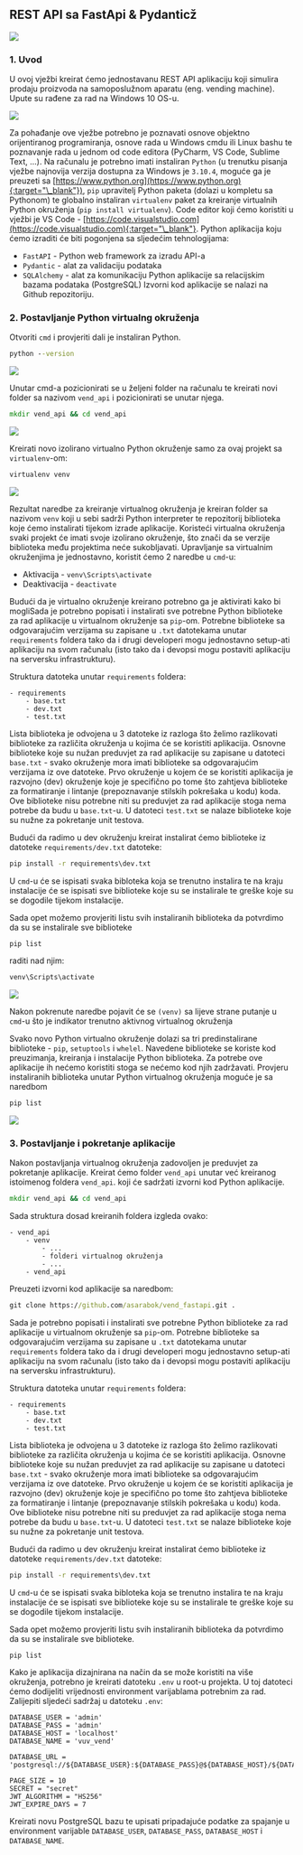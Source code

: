 ## REST API sa FastApi & Pydanticž

![](/img/fastapi_pydantic.png)

### 1. Uvod

U ovoj vježbi kreirat ćemo jednostavanu REST API aplikaciju koji simulira prodaju
proizvoda na samoposlužnom aparatu (eng. vending machine). Upute su rađene za rad na
Windows 10 OS-u.

![](/img/vending_machine.jpg)

Za pohađanje ove vježbe potrebno je poznavati osnove objektno orijentiranog
programiranja, osnove rada u Windows cmdu ili Linux bashu te poznavanje rada u
jednom od code editora (PyCharm, VS Code, Sublime Text, ...). Na računalu je
potrebno imati instaliran `Python` (u trenutku pisanja vježbe najnovija verzija
dostupna za Windows je `3.10.4`, moguće ga je preuzeti sa [https://www.python.org](https://www.python.org){:target="\_blank"}),
`pip` upravitelj Python paketa (dolazi u kompletu sa Pythonom) te globalno
instaliran `virtualenv` paket za kreiranje virtualnih Python okruženja
(`pip install virtualenv`).
Code editor koji ćemo koristiti u vježbi je VS Code - [https://code.visualstudio.com](https://code.visualstudio.com){:target="\_blank"}.
Python aplikacija koju ćemo izraditi će biti pogonjena sa sljedećim tehnologijama:
- `FastAPI` - Python web framework za izradu API-a
- `Pydantic` - alat za validaciju podataka
- `SQLAlchemy` - alat za komunikaciju Python aplikacije sa relacijskim bazama podataka (PostgreSQL)
Izvorni kod aplikacije se nalazi na Github repozitoriju.

### 2. Postavljanje Python virtualng okruženja
Otvoriti `cmd` i provjeriti dali je instaliran Python.
```cmd
python --version
```

![](/img/python_version.gif)

Unutar cmd-a pozicionirati se u željeni folder na računalu te kreirati novi folder
sa nazivom `vend_api` i pozicionirati se unutar njega.
```cmd
mkdir vend_api && cd vend_api
```

![](/img/mkdir_vend_api.gif)

Kreirati novo izolirano virtualno Python okruženje samo za ovaj projekt sa `virtualenv`-om:
```cmd
virtualenv venv
```

![](/img/virtualenv_venv.gif)

Rezultat naredbe za kreiranje virtualnog okruženja je kreiran folder sa nazivom
`venv` koji u sebi sadrži Python interpreter te repozitorij biblioteka
koje ćemo instalirati tijekom izrade aplikacije. Koristeći virtualna okruženja
svaki projekt će imati svoje izolirano okruženje, što znači da se verzije
biblioteka među projektima neće sukobljavati.
Upravljanje sa virtualnim okruženjima je jednostavno, koristit ćemo 2 naredbe u `cmd`-u:
- Aktivacija -  `venv\Scripts\activate`
- Deaktivacija - `deactivate`

Budući da je virtualno okruženje kreirano potrebno ga je aktivirati kako bi mogliSada je potrebno popisati i instalirati sve potrebne Python biblioteke za rad aplikacije u
virtualnom okruženje sa `pip`-om. Potrebne biblioteke sa odgovarajućim verzijama
su zapisane u `.txt` datotekama unutar `requirements` foldera tako da i drugi
developeri mogu jednostavno setup-ati aplikaciju na svom računalu (isto tako da
i devopsi mogu postaviti aplikaciju na serversku infrastrukturu).

Struktura datoteka unutar `requirements` foldera:
```
- requirements
    - base.txt
    - dev.txt
    - test.txt
```

Lista biblioteka je odvojena u 3 datoteke iz razloga što želimo razlikovati biblioteke
za različita okruženja u kojima će se koristiti aplikacija.
Osnovne biblioteke koje su nužan preduvjet za rad aplikacije su zapisane u
datoteci `base.txt` - svako okruženje mora imati biblioteke sa odgovarajućim
verzijama iz ove datoteke.
Prvo okruženje u kojem će se koristiti aplikacija je razvojno (dev) okruženje
koje je specifično po tome što zahtjeva biblioteke za formatiranje i lintanje
(prepoznavanje stilskih pokrešaka u kodu) koda. Ove biblioteke nisu potrebne niti
su preduvjet za rad aplikacije stoga nema potrebe da budu u `base.txt`-u.
U datoteci `test.txt` se nalaze biblioteke koje su nužne za pokretanje unit
testova.

Budući da radimo u dev okruženju kreirat instalirat ćemo biblioteke iz datoteke
`requirements/dev.txt` datoteke:
```cmd
pip install -r requirements\dev.txt
```
U `cmd`-u će se ispisati svaka bibloteka koja se trenutno instalira te na kraju
instalacije će se ispisati sve biblioteke koje su se instalirale te greške
koje su se dogodile tijekom instalacije.

Sada opet možemo provjeriti listu svih instaliranih biblioteka da potvrdimo da su
se instalirale sve biblioteke
```
pip list
```
raditi nad njim:
```cmd
venv\Scripts\activate
```

![](/img/activate_venv.gif)

Nakon pokrenute naredbe pojavit će se `(venv)` sa lijeve strane putanje
u `cmd`-u što je indikator trenutno aktivnog virtualnog okruženja

Svako novo Python virtualno okruženje dolazi sa tri predinstalirane biblioteke -
`pip`, `setuptools` i `whelel`. Navedene biblioteke se koriste kod
preuzimanja, kreiranja i instalacije Python biblioteka. Za potrebe ove
aplikacije ih nećemo koristiti stoga se nećemo kod njih zadržavati.
Provjeru instaliranih biblioteka unutar Python virtualnog okruženja moguće je sa
naredbom

```cmd
pip list
```

![](/img/pip_list.gif)


### 3. Postavljanje i pokretanje aplikacije
Nakon postavljanja virtualnog okruženja zadovoljen je preduvjet za pokretanje aplikacije.
Kreirat ćemo folder `vend_api` unutar već kreiranog istoimenog foldera `vend_api`.
koji će sadržati izvorni kod Python aplikacije.

```cmd
mkdir vend_api && cd vend_api
```

Sada struktura dosad kreiranih foldera izgleda ovako:
```
- vend_api
    - venv
        - ...
        - folderi virtualnog okruženja
        - ...
    - vend_api
```
Preuzeti izvorni kod aplikacije sa naredbom:
```cmd
git clone https://github.com/asarabok/vend_fastapi.git .
```

Sada je potrebno popisati i instalirati sve potrebne Python biblioteke za rad aplikacije u
virtualnom okruženje sa `pip`-om. Potrebne biblioteke sa odgovarajućim verzijama
su zapisane u `.txt` datotekama unutar `requirements` foldera tako da i drugi
developeri mogu jednostavno setup-ati aplikaciju na svom računalu (isto tako da
i devopsi mogu postaviti aplikaciju na serversku infrastrukturu).

Struktura datoteka unutar `requirements` foldera:
```
- requirements
    - base.txt
    - dev.txt
    - test.txt
```

Lista biblioteka je odvojena u 3 datoteke iz razloga što želimo razlikovati biblioteke
za različita okruženja u kojima će se koristiti aplikacija.
Osnovne biblioteke koje su nužan preduvjet za rad aplikacije su zapisane u
datoteci `base.txt` - svako okruženje mora imati biblioteke sa odgovarajućim
verzijama iz ove datoteke.
Prvo okruženje u kojem će se koristiti aplikacija je razvojno (dev) okruženje
koje je specifično po tome što zahtjeva biblioteke za formatiranje i lintanje
(prepoznavanje stilskih pokrešaka u kodu) koda. Ove biblioteke nisu potrebne niti
su preduvjet za rad aplikacije stoga nema potrebe da budu u `base.txt`-u.
U datoteci `test.txt` se nalaze biblioteke koje su nužne za pokretanje unit
testova.

Budući da radimo u dev okruženju kreirat instalirat ćemo biblioteke iz datoteke
`requirements/dev.txt` datoteke:

```cmd
pip install -r requirements\dev.txt
```

U `cmd`-u će se ispisati svaka bibloteka koja se trenutno instalira te na kraju
instalacije će se ispisati sve biblioteke koje su se instalirale te greške
koje su se dogodile tijekom instalacije.

Sada opet možemo provjeriti listu svih instaliranih biblioteka da potvrdimo da su
se instalirale sve biblioteke.
```
pip list
```

Kako je aplikacija dizajnirana na način da se može koristiti na više okruženja,
potrebno je kreirati datoteku `.env` u root-u projekta. U toj datoteci ćemo
dodijeliti vrijednosti environment varijablama potrebnim za rad. Zalijepiti sljedeći
sadržaj u datoteku `.env`:

```
DATABASE_USER = 'admin'
DATABASE_PASS = 'admin'
DATABASE_HOST = 'localhost'
DATABASE_NAME = 'vuv_vend'

DATABASE_URL = 'postgresql://${DATABASE_USER}:${DATABASE_PASS}@${DATABASE_HOST}/${DATABASE_NAME}'

PAGE_SIZE = 10
SECRET = "secret"
JWT_ALGORITHM = "HS256"
JWT_EXPIRE_DAYS = 7
```

Kreirati novu PostgreSQL bazu te upisati pripadajuće podatke za spajanje
u environment varijable  `DATABASE_USER`, `DATABASE_PASS`, `DATABASE_HOST` i `DATABASE_NAME`.
